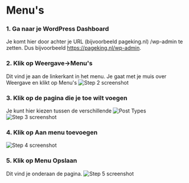 # Menu's

### 1. Ga naar je WordPress Dashboard
Je komt hier door achter je URL (bijvoorbeeld pageking.nl) /wp-admin te zetten. Dus bijvoorbeeld https://pageking.nl/wp-admin.

### 2. Klik op Weergave->Menu's
Dit vind je aan de linkerkant in het menu. Je gaat met je muis over Weergave en klikt op Menu's
![Step 2 screenshot](https://images.tango.us/public/screenshot_c4f6d1d3-91bf-4914-a46d-0bade32b1c8e.png)


### 3. Klik op de pagina die je toe wilt voegen
Je kunt hier kiezen tussen de verschillende ![Post Types](https://wiki.pageking.nl/docs/content%20vullen/posttypes)
![Step 3 screenshot](https://images.tango.us/public/screenshot_b6f4fa82-d018-4cc8-98a3-517f443e43f1.png?crop=focalpoint&fit=crop&fp-x=0.1263&fp-y=0.4653&fp-z=3.2030&w=1200&mark-w=0.2&mark-pad=0&mark64=aHR0cHM6Ly9pbWFnZXMudGFuZ28udXMvc3RhdGljL21hZGUtd2l0aC10YW5nby13YXRlcm1hcmsucG5n&ar=1718%3A1311)


### 4. Klik op Aan menu toevoegen
![Step 4 screenshot](https://images.tango.us/public/screenshot_145a02c7-1d41-4ae9-b8b5-de86894a6b9c.png?crop=focalpoint&fit=crop&fp-x=0.2192&fp-y=0.6201&fp-z=2.6015&w=1200&mark-w=0.2&mark-pad=0&mark64=aHR0cHM6Ly9pbWFnZXMudGFuZ28udXMvc3RhdGljL21hZGUtd2l0aC10YW5nby13YXRlcm1hcmsucG5n&ar=1718%3A1311)


### 5. Klik op Menu Opslaan
Dit vind je onderaan de pagina.
![Step 5 screenshot](https://images.tango.us/public/screenshot_f002013c-7fbf-4a71-a2b8-71fc72490499.png?crop=focalpoint&fit=crop&fp-x=0.9409&fp-y=0.9062&fp-z=4.0000&w=1200&mark-w=0.2&mark-pad=0&mark64=aHR0cHM6Ly9pbWFnZXMudGFuZ28udXMvc3RhdGljL21hZGUtd2l0aC10YW5nby13YXRlcm1hcmsucG5n&ar=1718%3A1311)